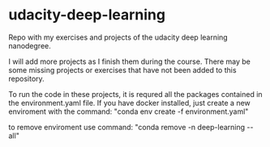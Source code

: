 # udacity-deep-learning
Repo with my exercises and projects of the udacity deep learning nanodegree. 

I will add more projects as I finish them during the course. 
There may be some missing projects or exercises that have not been added to this repository. 

To run the code in these projects, it is requred all the packages contained in the environment.yaml file. 
If you have docker installed, just create a new enviroment with the command:
"conda env create -f environment.yaml"

to remove enviroment use command:
"conda remove -n deep-learning --all"

